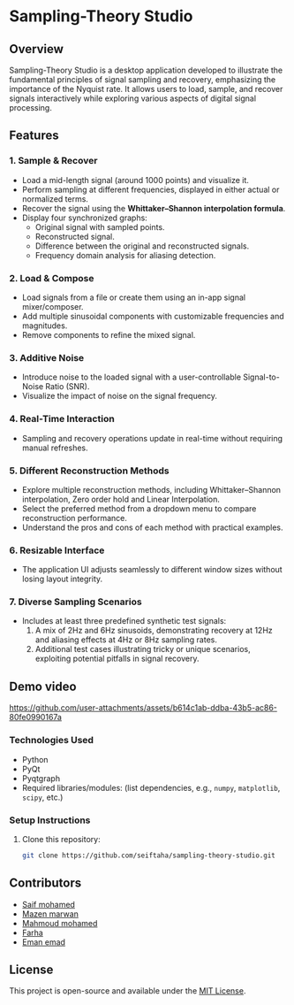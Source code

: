 # Sampling-Theory Studio

## Overview

Sampling-Theory Studio is a desktop application developed to illustrate the fundamental principles of signal sampling and recovery, emphasizing the importance of the Nyquist rate. It allows users to load, sample, and recover signals interactively while exploring various aspects of digital signal processing.

## Features

### 1. **Sample & Recover**
- Load a mid-length signal (around 1000 points) and visualize it.
- Perform sampling at different frequencies, displayed in either actual or normalized terms.
- Recover the signal using the **Whittaker–Shannon interpolation formula**.
- Display four synchronized graphs:
  - Original signal with sampled points.
  - Reconstructed signal.
  - Difference between the original and reconstructed signals.
  - Frequency domain analysis for aliasing detection.

### 2. **Load & Compose**
- Load signals from a file or create them using an in-app signal mixer/composer.
- Add multiple sinusoidal components with customizable frequencies and magnitudes.
- Remove components to refine the mixed signal.

### 3. **Additive Noise**
- Introduce noise to the loaded signal with a user-controllable Signal-to-Noise Ratio (SNR).
- Visualize the impact of noise on the signal frequency.

### 4. **Real-Time Interaction**
- Sampling and recovery operations update in real-time without requiring manual refreshes.

### 5. **Different Reconstruction Methods**
- Explore multiple reconstruction methods, including Whittaker–Shannon interpolation, Zero order hold and Linear Interpolation.
- Select the preferred method from a dropdown menu to compare reconstruction performance.
- Understand the pros and cons of each method with practical examples.

### 6. **Resizable Interface**
- The application UI adjusts seamlessly to different window sizes without losing layout integrity.

### 7. **Diverse Sampling Scenarios**
- Includes at least three predefined synthetic test signals:
  1. A mix of 2Hz and 6Hz sinusoids, demonstrating recovery at 12Hz and aliasing effects at 4Hz or 8Hz sampling rates.
  2. Additional test cases illustrating tricky or unique scenarios, exploiting potential pitfalls in signal recovery.

## Demo video



https://github.com/user-attachments/assets/b614c1ab-ddba-43b5-ac86-80fe0990167a


### Technologies Used
- Python
- PyQt
- Pyqtgraph
- Required libraries/modules: (list dependencies, e.g., `numpy`, `matplotlib`, `scipy`, etc.)

### Setup Instructions
1. Clone this repository:
   ```bash
   git clone https://github.com/seiftaha/sampling-theory-studio.git

   
## Contributors

- [Saif mohamed](https://github.com/seiftaha)
- [Mazen marwan](https://github.com/Mazenmarwan023)
- [Mahmoud mohamed](https://github.com/mahmouddmo22)
- [Farha](https://github.com/farha1010)
- [Eman emad](https://github.com/alyaaa20)

## License

This project is open-source and available under the [MIT License](LICENSE).
